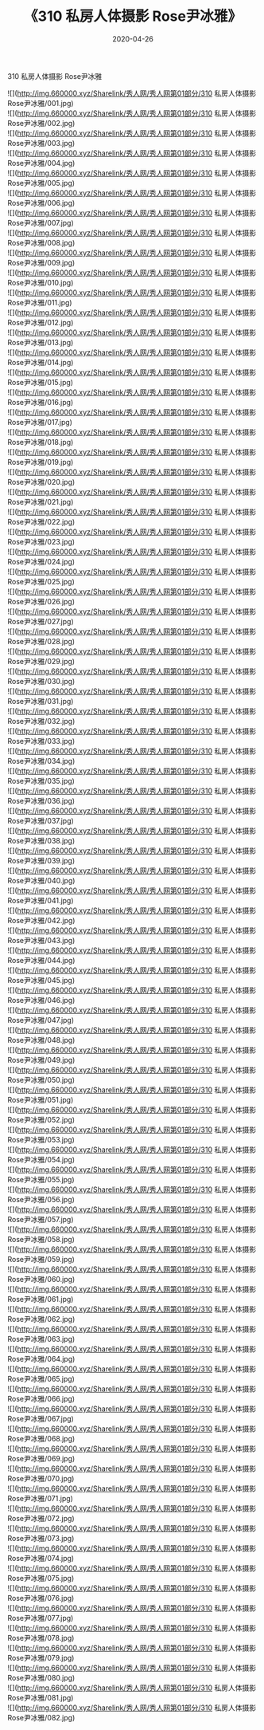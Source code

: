 ﻿---
layout: post
title:  《310 私房人体摄影 Rose尹冰雅》
date:   2020-04-26
img: http://img.660000.xyz/Sharelink/秀人网/秀人网第01部分/310 私房人体摄影 Rose尹冰雅/000.jpg
categories: [美女, 清纯, 唯美]
---

310 私房人体摄影 Rose尹冰雅

  ![](http://img.660000.xyz/Sharelink/秀人网/秀人网第01部分/310 私房人体摄影 Rose尹冰雅/001.jpg) <br> ![](http://img.660000.xyz/Sharelink/秀人网/秀人网第01部分/310 私房人体摄影 Rose尹冰雅/002.jpg) <br> ![](http://img.660000.xyz/Sharelink/秀人网/秀人网第01部分/310 私房人体摄影 Rose尹冰雅/003.jpg) <br> ![](http://img.660000.xyz/Sharelink/秀人网/秀人网第01部分/310 私房人体摄影 Rose尹冰雅/004.jpg) <br> ![](http://img.660000.xyz/Sharelink/秀人网/秀人网第01部分/310 私房人体摄影 Rose尹冰雅/005.jpg) <br> ![](http://img.660000.xyz/Sharelink/秀人网/秀人网第01部分/310 私房人体摄影 Rose尹冰雅/006.jpg) <br> ![](http://img.660000.xyz/Sharelink/秀人网/秀人网第01部分/310 私房人体摄影 Rose尹冰雅/007.jpg) <br> ![](http://img.660000.xyz/Sharelink/秀人网/秀人网第01部分/310 私房人体摄影 Rose尹冰雅/008.jpg) <br> ![](http://img.660000.xyz/Sharelink/秀人网/秀人网第01部分/310 私房人体摄影 Rose尹冰雅/009.jpg) <br> ![](http://img.660000.xyz/Sharelink/秀人网/秀人网第01部分/310 私房人体摄影 Rose尹冰雅/010.jpg) <br> ![](http://img.660000.xyz/Sharelink/秀人网/秀人网第01部分/310 私房人体摄影 Rose尹冰雅/011.jpg) <br> ![](http://img.660000.xyz/Sharelink/秀人网/秀人网第01部分/310 私房人体摄影 Rose尹冰雅/012.jpg) <br> ![](http://img.660000.xyz/Sharelink/秀人网/秀人网第01部分/310 私房人体摄影 Rose尹冰雅/013.jpg) <br> ![](http://img.660000.xyz/Sharelink/秀人网/秀人网第01部分/310 私房人体摄影 Rose尹冰雅/014.jpg) <br> ![](http://img.660000.xyz/Sharelink/秀人网/秀人网第01部分/310 私房人体摄影 Rose尹冰雅/015.jpg) <br> ![](http://img.660000.xyz/Sharelink/秀人网/秀人网第01部分/310 私房人体摄影 Rose尹冰雅/016.jpg) <br> ![](http://img.660000.xyz/Sharelink/秀人网/秀人网第01部分/310 私房人体摄影 Rose尹冰雅/017.jpg) <br> ![](http://img.660000.xyz/Sharelink/秀人网/秀人网第01部分/310 私房人体摄影 Rose尹冰雅/018.jpg) <br> ![](http://img.660000.xyz/Sharelink/秀人网/秀人网第01部分/310 私房人体摄影 Rose尹冰雅/019.jpg) <br> ![](http://img.660000.xyz/Sharelink/秀人网/秀人网第01部分/310 私房人体摄影 Rose尹冰雅/020.jpg) <br> ![](http://img.660000.xyz/Sharelink/秀人网/秀人网第01部分/310 私房人体摄影 Rose尹冰雅/021.jpg) <br> ![](http://img.660000.xyz/Sharelink/秀人网/秀人网第01部分/310 私房人体摄影 Rose尹冰雅/022.jpg) <br> ![](http://img.660000.xyz/Sharelink/秀人网/秀人网第01部分/310 私房人体摄影 Rose尹冰雅/023.jpg) <br> ![](http://img.660000.xyz/Sharelink/秀人网/秀人网第01部分/310 私房人体摄影 Rose尹冰雅/024.jpg) <br> ![](http://img.660000.xyz/Sharelink/秀人网/秀人网第01部分/310 私房人体摄影 Rose尹冰雅/025.jpg) <br> ![](http://img.660000.xyz/Sharelink/秀人网/秀人网第01部分/310 私房人体摄影 Rose尹冰雅/026.jpg) <br> ![](http://img.660000.xyz/Sharelink/秀人网/秀人网第01部分/310 私房人体摄影 Rose尹冰雅/027.jpg) <br> ![](http://img.660000.xyz/Sharelink/秀人网/秀人网第01部分/310 私房人体摄影 Rose尹冰雅/028.jpg) <br> ![](http://img.660000.xyz/Sharelink/秀人网/秀人网第01部分/310 私房人体摄影 Rose尹冰雅/029.jpg) <br> ![](http://img.660000.xyz/Sharelink/秀人网/秀人网第01部分/310 私房人体摄影 Rose尹冰雅/030.jpg) <br> ![](http://img.660000.xyz/Sharelink/秀人网/秀人网第01部分/310 私房人体摄影 Rose尹冰雅/031.jpg) <br> ![](http://img.660000.xyz/Sharelink/秀人网/秀人网第01部分/310 私房人体摄影 Rose尹冰雅/032.jpg) <br> ![](http://img.660000.xyz/Sharelink/秀人网/秀人网第01部分/310 私房人体摄影 Rose尹冰雅/033.jpg) <br> ![](http://img.660000.xyz/Sharelink/秀人网/秀人网第01部分/310 私房人体摄影 Rose尹冰雅/034.jpg) <br> ![](http://img.660000.xyz/Sharelink/秀人网/秀人网第01部分/310 私房人体摄影 Rose尹冰雅/035.jpg) <br> ![](http://img.660000.xyz/Sharelink/秀人网/秀人网第01部分/310 私房人体摄影 Rose尹冰雅/036.jpg) <br> ![](http://img.660000.xyz/Sharelink/秀人网/秀人网第01部分/310 私房人体摄影 Rose尹冰雅/037.jpg) <br> ![](http://img.660000.xyz/Sharelink/秀人网/秀人网第01部分/310 私房人体摄影 Rose尹冰雅/038.jpg) <br> ![](http://img.660000.xyz/Sharelink/秀人网/秀人网第01部分/310 私房人体摄影 Rose尹冰雅/039.jpg) <br> ![](http://img.660000.xyz/Sharelink/秀人网/秀人网第01部分/310 私房人体摄影 Rose尹冰雅/040.jpg) <br> ![](http://img.660000.xyz/Sharelink/秀人网/秀人网第01部分/310 私房人体摄影 Rose尹冰雅/041.jpg) <br> ![](http://img.660000.xyz/Sharelink/秀人网/秀人网第01部分/310 私房人体摄影 Rose尹冰雅/042.jpg) <br> ![](http://img.660000.xyz/Sharelink/秀人网/秀人网第01部分/310 私房人体摄影 Rose尹冰雅/043.jpg) <br> ![](http://img.660000.xyz/Sharelink/秀人网/秀人网第01部分/310 私房人体摄影 Rose尹冰雅/044.jpg) <br> ![](http://img.660000.xyz/Sharelink/秀人网/秀人网第01部分/310 私房人体摄影 Rose尹冰雅/045.jpg) <br> ![](http://img.660000.xyz/Sharelink/秀人网/秀人网第01部分/310 私房人体摄影 Rose尹冰雅/046.jpg) <br> ![](http://img.660000.xyz/Sharelink/秀人网/秀人网第01部分/310 私房人体摄影 Rose尹冰雅/047.jpg) <br> ![](http://img.660000.xyz/Sharelink/秀人网/秀人网第01部分/310 私房人体摄影 Rose尹冰雅/048.jpg) <br> ![](http://img.660000.xyz/Sharelink/秀人网/秀人网第01部分/310 私房人体摄影 Rose尹冰雅/049.jpg) <br> ![](http://img.660000.xyz/Sharelink/秀人网/秀人网第01部分/310 私房人体摄影 Rose尹冰雅/050.jpg) <br> ![](http://img.660000.xyz/Sharelink/秀人网/秀人网第01部分/310 私房人体摄影 Rose尹冰雅/051.jpg) <br> ![](http://img.660000.xyz/Sharelink/秀人网/秀人网第01部分/310 私房人体摄影 Rose尹冰雅/052.jpg) <br> ![](http://img.660000.xyz/Sharelink/秀人网/秀人网第01部分/310 私房人体摄影 Rose尹冰雅/053.jpg) <br> ![](http://img.660000.xyz/Sharelink/秀人网/秀人网第01部分/310 私房人体摄影 Rose尹冰雅/054.jpg) <br> ![](http://img.660000.xyz/Sharelink/秀人网/秀人网第01部分/310 私房人体摄影 Rose尹冰雅/055.jpg) <br> ![](http://img.660000.xyz/Sharelink/秀人网/秀人网第01部分/310 私房人体摄影 Rose尹冰雅/056.jpg) <br> ![](http://img.660000.xyz/Sharelink/秀人网/秀人网第01部分/310 私房人体摄影 Rose尹冰雅/057.jpg) <br> ![](http://img.660000.xyz/Sharelink/秀人网/秀人网第01部分/310 私房人体摄影 Rose尹冰雅/058.jpg) <br> ![](http://img.660000.xyz/Sharelink/秀人网/秀人网第01部分/310 私房人体摄影 Rose尹冰雅/059.jpg) <br> ![](http://img.660000.xyz/Sharelink/秀人网/秀人网第01部分/310 私房人体摄影 Rose尹冰雅/060.jpg) <br> ![](http://img.660000.xyz/Sharelink/秀人网/秀人网第01部分/310 私房人体摄影 Rose尹冰雅/061.jpg) <br> ![](http://img.660000.xyz/Sharelink/秀人网/秀人网第01部分/310 私房人体摄影 Rose尹冰雅/062.jpg) <br> ![](http://img.660000.xyz/Sharelink/秀人网/秀人网第01部分/310 私房人体摄影 Rose尹冰雅/063.jpg) <br> ![](http://img.660000.xyz/Sharelink/秀人网/秀人网第01部分/310 私房人体摄影 Rose尹冰雅/064.jpg) <br> ![](http://img.660000.xyz/Sharelink/秀人网/秀人网第01部分/310 私房人体摄影 Rose尹冰雅/065.jpg) <br> ![](http://img.660000.xyz/Sharelink/秀人网/秀人网第01部分/310 私房人体摄影 Rose尹冰雅/066.jpg) <br> ![](http://img.660000.xyz/Sharelink/秀人网/秀人网第01部分/310 私房人体摄影 Rose尹冰雅/067.jpg) <br> ![](http://img.660000.xyz/Sharelink/秀人网/秀人网第01部分/310 私房人体摄影 Rose尹冰雅/068.jpg) <br> ![](http://img.660000.xyz/Sharelink/秀人网/秀人网第01部分/310 私房人体摄影 Rose尹冰雅/069.jpg) <br> ![](http://img.660000.xyz/Sharelink/秀人网/秀人网第01部分/310 私房人体摄影 Rose尹冰雅/070.jpg) <br> ![](http://img.660000.xyz/Sharelink/秀人网/秀人网第01部分/310 私房人体摄影 Rose尹冰雅/071.jpg) <br> ![](http://img.660000.xyz/Sharelink/秀人网/秀人网第01部分/310 私房人体摄影 Rose尹冰雅/072.jpg) <br> ![](http://img.660000.xyz/Sharelink/秀人网/秀人网第01部分/310 私房人体摄影 Rose尹冰雅/073.jpg) <br> ![](http://img.660000.xyz/Sharelink/秀人网/秀人网第01部分/310 私房人体摄影 Rose尹冰雅/074.jpg) <br> ![](http://img.660000.xyz/Sharelink/秀人网/秀人网第01部分/310 私房人体摄影 Rose尹冰雅/075.jpg) <br> ![](http://img.660000.xyz/Sharelink/秀人网/秀人网第01部分/310 私房人体摄影 Rose尹冰雅/076.jpg) <br> ![](http://img.660000.xyz/Sharelink/秀人网/秀人网第01部分/310 私房人体摄影 Rose尹冰雅/077.jpg) <br> ![](http://img.660000.xyz/Sharelink/秀人网/秀人网第01部分/310 私房人体摄影 Rose尹冰雅/078.jpg) <br> ![](http://img.660000.xyz/Sharelink/秀人网/秀人网第01部分/310 私房人体摄影 Rose尹冰雅/079.jpg) <br> ![](http://img.660000.xyz/Sharelink/秀人网/秀人网第01部分/310 私房人体摄影 Rose尹冰雅/080.jpg) <br> ![](http://img.660000.xyz/Sharelink/秀人网/秀人网第01部分/310 私房人体摄影 Rose尹冰雅/081.jpg) <br> ![](http://img.660000.xyz/Sharelink/秀人网/秀人网第01部分/310 私房人体摄影 Rose尹冰雅/082.jpg) <br>